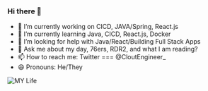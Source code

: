### Hi there 👋

<!--
**Ksaboor/Ksaboor** is a ✨ _special_ ✨ repository because its `README.md` (this file) appears on your GitHub profile.

Here are some ideas to get you started:
-->
- 🔭 I’m currently working on CICD, JAVA/Spring, React.js
- 🌱 I’m currently learning Java, CICD, React.js, Docker
- 🤔 I’m looking for help with Java/React/Building Full Stack Apps 
- 💬 Ask me about my day, 76ers, RDR2, and what I am reading?
- 📫 How to reach me: Twitter === @CloutEngineer_ 
- 😄 Pronouns: He/They
<!-- ⚡ Fun fact: ... -->
<!-- 👯 I’m looking to collaborate on ... -->


![MY Life](https://media.giphy.com/media/XGVXt08iHVArvIElcw/giphy.gif)
